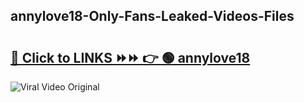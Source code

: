 
 ## annylove18-Only-Fans-Leaked-Videos-Files

# <h2><a href="https://mediaupload.pro?annylove18">🔗 Click to LINKS ⏩⏩ 👉 🟢 annylove18 </a></h2>

<a href="https://mediaupload.pro?annylove18" rel="nofollow" data-target="animated-image.originalLink"><img src="https://i.ibb.co.com/xMMVF88/686577567.gif" alt="Viral Video Original" style="max-width: 100%; display: inline-block;" data-target="animated-image.originalImage"></a>